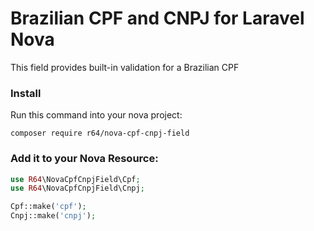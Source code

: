 # Brazilian CPF and CNPJ for Laravel Nova

This field provides built-in validation for a Brazilian CPF

### Install

Run this command into your nova project:

`composer require r64/nova-cpf-cnpj-field`

### Add it to your Nova Resource:

```php
use R64\NovaCpfCnpjField\Cpf;
use R64\NovaCpfCnpjField\Cnpj;

Cpf::make('cpf');
Cnpj::make('cnpj');
```
